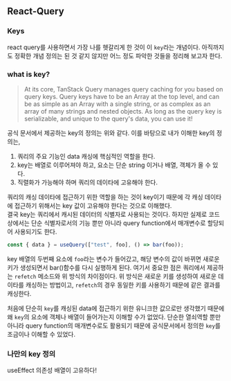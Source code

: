## React-Query

### Keys

react query를 사용하면서 가장 나를 헷갈리게 한 것이 이 `key`라는 개념이다. 아직까지도 정확한 개념 정의는 된 것 같지 않지만 어느 정도 파악한 것들을 정리해 보고자 한다.

### what is key?

> At its core, TanStack Query manages query caching for you based on query keys. Query keys have to be an Array at the top level, and can be as simple as an Array with a single string, or as complex as an array of many strings and nested objects. As long as the query key is serializable, and unique to the query's data, you can use it!

공식 문서에서 제공하는 key의 정의는 위와 같다. 이를 바탕으로 내가 이해한 key의 정의는,

1. 쿼리의 주요 기능인 data 캐싱에 핵심적인 역할을 한다.
2. key는 배열로 이루어져야 하고, 요소는 단순 string 이거나 배열, 객체가 올 수 있다.
3. 직렬화가 가능해야 하며 쿼리의 데이타에 고유해야 한다.

쿼리의 캐싱 데이타에 접근하기 위한 역할을 하는 것이 key이기 때문에 각 캐싱 데이타에 접근하기 위해서는 key 값이 고유해야 한다는 것으로 이해했다.  
 결국 key는 쿼리에서 캐시된 데이터의 식별자로 사용되는 것이다. 하지만 실제로 코드 상에서는 단순 식별자로서의 기능 뿐만 아니라 query function에서 매개변수로 할당되어 사용되기도 한다.

```js
const { data } = useQuery(["test", foo], () => bar(foo));
```

key 배열의 두번째 요소에 `foo`라는 변수가 들어갔고, 해당 변수의 값이 바뀌면 새로운 키가 생성되면서 bar()함수를 다시 실행하게 된다. 여기서 중요한 점은 쿼리에서 제공하는 `refetch` 메소드와 위 방식의 차이점이다. 위 방식은 새로운 키를 생성하여 새로운 데이타를 캐싱하는 방법이고, `refetch`의 경우 동일한 키를 사용하기 때문에 같은 결과를 캐싱한다.

처음에 단순히 `key`를 캐싱된 data에 접근하기 위한 유니크한 값으로만 생각했기 때문에 왜 `key`의 요소에 객체나 배열이 들어가는지 이해할 수가 없었다. 단순한 열쇠역할 뿐만 아니라 query function의 매개변수로도 활용되기 때문에 공식문서에서 정의한 `key`를 조금이나 이해할 수 있었다.

### 나만의 key 정의

useEffect 의존성 배열이 고유하다!
